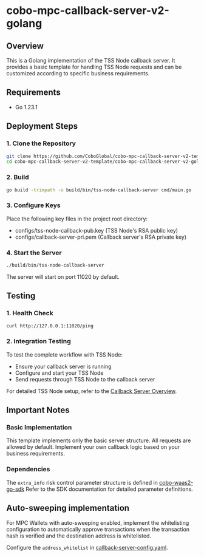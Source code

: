 # cobo-mpc-callback-server-v2-golang

## Overview

This is a Golang implementation of the TSS Node callback server. It provides a basic template for handling TSS Node requests and can be customized according to specific business requirements.

## Requirements

- Go 1.23.1

## Deployment Steps

### 1. Clone the Repository
```bash
git clone https://github.com/CoboGlobal/cobo-mpc-callback-server-v2-template.git
cd cobo-mpc-callback-server-v2-template/cobo-mpc-callback-server-v2-golang

```

### 2. Build
```bash
go build -trimpath -o build/bin/tss-node-callback-server cmd/main.go
```
### 3. Configure Keys

Place the following key files in the project root directory:

- configs/tss-node-callback-pub.key (TSS Node's RSA public key)
- configs/callback-server-pri.pem (Callback server's RSA private key)

### 4. Start the Server
```bash
./build/bin/tss-node-callback-server
```

The server will start on port 11020 by default.


## Testing

### 1. Health Check

```bash
curl http://127.0.0.1:11020/ping
```

### 2. Integration Testing

To test the complete workflow with TSS Node:

- Ensure your callback server is running
- Configure and start your TSS Node
- Send requests through TSS Node to the callback server

For detailed TSS Node setup, refer to the [Callback Server Overview](https://www.cobo.com/developers/v2/guides/mpc-wallets/server-co-signer/callback-server-overview).

## Important Notes

### Basic Implementation

This template implements only the basic server structure.
All requests are allowed by default.
Implement your own callback logic based on your business requirements.


### Dependencies

The `extra_info` risk control parameter structure is defined in [cobo-waas2-go-sdk](https://github.com/CoboGlobal/cobo-waas2-go-sdk)
Refer to the SDK documentation for detailed parameter definitions.

## Auto-sweeping implementation

For MPC Wallets with auto-sweeping enabled, implement the whitelisting configuration to automatically approve transactions 
when the transaction hash is verified and the destination address is whitelisted.

Configure the `address_whitelist` in [callback-server-config.yaml](configs/callback-server-config.yaml).
